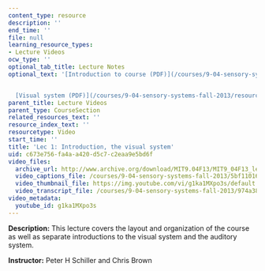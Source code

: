 ```yaml
---
content_type: resource
description: ''
end_time: ''
file: null
learning_resource_types:
- Lecture Videos
ocw_type: ''
optional_tab_title: Lecture Notes
optional_text: '[Introduction to course (PDF)](/courses/9-04-sensory-systems-fall-2013/resources/mit9_04f13_aud_intro)


  [Visual system (PDF)](/courses/9-04-sensory-systems-fall-2013/resources/mit9_04f13_vis1)'
parent_title: Lecture Videos
parent_type: CourseSection
related_resources_text: ''
resource_index_text: ''
resourcetype: Video
start_time: ''
title: 'Lec 1: Introduction, the visual system'
uid: c673e756-fa4a-a420-d5c7-c2eaa9e5bd6f
video_files:
  archive_url: http://www.archive.org/download/MIT9.04F13/MIT9_04F13_lec01_300k.mp4
  video_captions_file: /courses/9-04-sensory-systems-fall-2013/5bf110164f8c526696a6f8ea54bb162a_g1ka1MXpo3s.vtt
  video_thumbnail_file: https://img.youtube.com/vi/g1ka1MXpo3s/default.jpg
  video_transcript_file: /courses/9-04-sensory-systems-fall-2013/974a38b4102523393a53a4464fe66045_g1ka1MXpo3s.pdf
video_metadata:
  youtube_id: g1ka1MXpo3s
---
```


**Description:** This lecture covers the layout and organization of the course as well as separate introductions to the visual system and the auditory system.

**Instructor:** Peter H Schiller and Chris Brown

